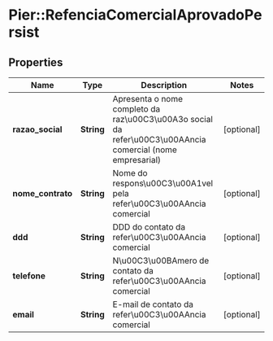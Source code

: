 # Pier::RefenciaComercialAprovadoPersist

## Properties
Name | Type | Description | Notes
------------ | ------------- | ------------- | -------------
**razao_social** | **String** | Apresenta o nome completo da raz\u00C3\u00A3o social da refer\u00C3\u00AAncia comercial (nome empresarial) | [optional] 
**nome_contrato** | **String** | Nome do respons\u00C3\u00A1vel pela refer\u00C3\u00AAncia comercial | [optional] 
**ddd** | **String** | DDD do contato da refer\u00C3\u00AAncia comercial | [optional] 
**telefone** | **String** | N\u00C3\u00BAmero de contato da refer\u00C3\u00AAncia comercial | [optional] 
**email** | **String** | E-mail de contato da refer\u00C3\u00AAncia comercial | [optional] 



